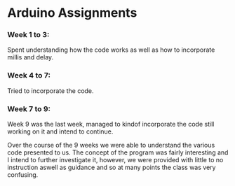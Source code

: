 # Arduino Assignments


### Week 1 to 3:
Spent understanding how the code works as well as how to incorporate millis and delay.

### Week 4 to 7: 
Tried to incorporate the code.

### Week 7 to 9:
Week 9 was the last week, managed to kindof incorporate the code still working on it and intend to continue.



Over the course of the 9 weeks we were able to understand the various code presented to us. The concept of the program was fairly interesting and I intend to further investigate it, however, we were provided with little to no instruction aswell as guidance and so at many points the class was very confusing.

